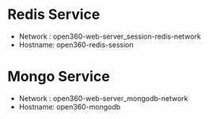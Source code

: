 # Redis Service
- Network : open360-web-server_session-redis-network
- Hostname: open360-redis-session

# Mongo Service
- Network : open360-web-server_mongodb-network
- Hostname: open360-mongodb
